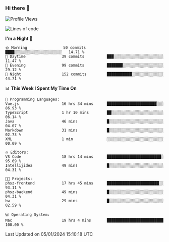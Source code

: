### Hi there 👋

<!--
**ALiersEL/ALiersEL** is a ✨ _special_ ✨ repository because its `README.md` (this file) appears on your GitHub profile.

Here are some ideas to get you started:

- 🔭 I’m currently working on ...
- 🌱 I’m currently learning ...
- 👯 I’m looking to collaborate on ...
- 🤔 I’m looking for help with ...
- 💬 Ask me about ...
- 📫 How to reach me: ...
- 😄 Pronouns: ...
- ⚡ Fun fact: ...
-->

<!--START_SECTION:waka-->
![Profile Views](http://img.shields.io/badge/Profile%20Views-0-blue)

![Lines of code](https://img.shields.io/badge/From%20Hello%20World%20I%27ve%20Written-7.6%20million%20lines%20of%20code-blue)

**I'm a Night 🦉** 

```text
🌞 Morning                50 commits          ████░░░░░░░░░░░░░░░░░░░░░   14.71 % 
🌆 Daytime                39 commits          ███░░░░░░░░░░░░░░░░░░░░░░   11.47 % 
🌃 Evening                99 commits          ███████░░░░░░░░░░░░░░░░░░   29.12 % 
🌙 Night                  152 commits         ███████████░░░░░░░░░░░░░░   44.71 % 
```


📊 **This Week I Spent My Time On** 

```text
💬 Programming Languages: 
Vue.js                   16 hrs 34 mins      ██████████████████████░░░   86.93 % 
TypeScript               1 hr 10 mins        ██░░░░░░░░░░░░░░░░░░░░░░░   06.14 % 
Java                     46 mins             █░░░░░░░░░░░░░░░░░░░░░░░░   04.07 % 
Markdown                 31 mins             █░░░░░░░░░░░░░░░░░░░░░░░░   02.73 % 
XML                      1 min               ░░░░░░░░░░░░░░░░░░░░░░░░░   00.09 % 

🔥 Editors: 
VS Code                  18 hrs 14 mins      ████████████████████████░   95.69 % 
Intellijidea             49 mins             █░░░░░░░░░░░░░░░░░░░░░░░░   04.31 % 

🐱‍💻 Projects: 
phsz-frontend            17 hrs 45 mins      ███████████████████████░░   93.11 % 
phsz-backend             49 mins             █░░░░░░░░░░░░░░░░░░░░░░░░   04.31 % 
hw                       29 mins             █░░░░░░░░░░░░░░░░░░░░░░░░   02.59 % 

💻 Operating System: 
Mac                      19 hrs 4 mins       █████████████████████████   100.00 % 
```


 Last Updated on 05/01/2024 15:10:18 UTC
<!--END_SECTION:waka-->
